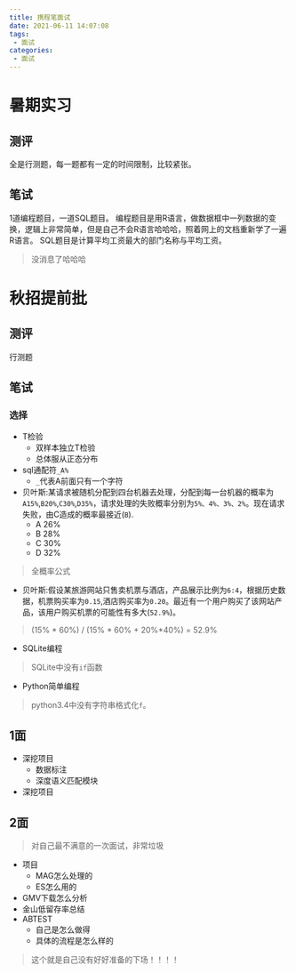 ```yaml
---
title: 携程笔面试
date: 2021-06-11 14:07:08
tags:
 - 面试
categories:
 - 面试
---
```


# 暑期实习

## 测评

全是行测题，每一题都有一定的时间限制，比较紧张。

## 笔试

1道编程题目，一道SQL题目。
编程题目是用R语言，做数据框中一列数据的变换，逻辑上非常简单，但是自己不会R语言哈哈哈，照着网上的文档重新学了一遍R语言。
SQL题目是计算平均工资最大的部门名称与平均工资。

> 没消息了哈哈哈

# 秋招提前批

## 测评

行测题

## 笔试

### 选择

- T检验
    - 双样本独立T检验
    - 总体服从正态分布
- sql通配符`_A%`
    - `_`代表A前面只有一个字符
- 贝叶斯:某请求被随机分配到四台机器去处理，分配到每一台机器的概率为`A15%`,`B20%`,`C30%`,`D35%`，请求处理的失败概率分别为`5%、4%、3%、2%`。现在请求失败，由C造成的概率最接近(`B`).
    - A 26%
    - B 28%
    - C 30%
    - D 32%
> 全概率公式

- 贝叶斯:假设某旅游网站只售卖机票与酒店，产品展示比例为`6:4`，根据历史数据，机票购买率为`0.15`,酒店购买率为`0.20`。最近有一个用户购买了该网站产品，该用户购买机票的可能性有多大(`52.9%`)。

> (15% * 60%) / (15% * 60% + 20%*40%) = 52.9%

- SQLite编程

> SQLite中没有`if`函数

- Python简单编程

> python3.4中没有字符串格式化`f`。

## 1面

- 深挖项目
    - 数据标注
    - 深度语义匹配模块
- 深挖项目

## 2面

> 对自己最不满意的一次面试，非常垃圾

- 项目
    - MAG怎么处理的
    - ES怎么用的
- GMV下载怎么分析
- 金山低留存率总结
- ABTEST
    - 自己是怎么做得
    - 具体的流程是怎么样的

> 这个就是自己没有好好准备的下场！！！！